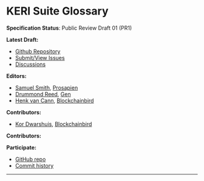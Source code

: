 KERI Suite Glossary
==================

**Specification Status**: Public Review Draft 01 (PR1)

**Latest Draft:**

* [Github Repository](https://github.com/trustoverip/kerisuite-glossary)
* [Submit/View Issues](https://github.com/trustoverip/kerisuite-glossary/issues)
* [Discussions](https://github.com/trustoverip/kerisuite-glossary/discussions)

**Editors:**

* [Samuel Smith](https://github.com/SmithSamuelM), [Prosapien](https://www.prosapien.com)
* [Drummond Reed](https://github.com/talltree), [Gen](https://www.gendigital.com)
* [Henk van Cann](https://github.com/henkvancann), [Blockchainbird](https://www.blockchainbird.com)

**Contributors:**
* [Kor Dwarshuis](https://github.com/kordwarshuis/), [Blockchainbird](https://www.blockchainbird.com)

**Contributors:**

**Participate:**

* [GitHub repo](https://github.com/weboftrust/kerisuite-glossary)
* [Commit history](https://github.com/weboftrust/kerisuite-glossary/commits/main)

------------------------------------
